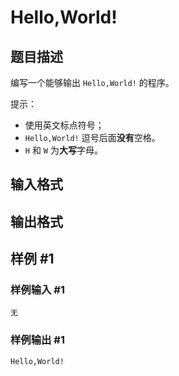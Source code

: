# Hello,World!

## 题目描述

编写一个能够输出 `Hello,World!` 的程序。

提示：
- 使用英文标点符号；
- `Hello,World!` 逗号后面**没有**空格。
- `H` 和 `W` 为**大写**字母。

## 输入格式

## 输出格式

## 样例 #1

### 样例输入 #1

```
无
```

### 样例输出 #1

```
Hello,World!
```